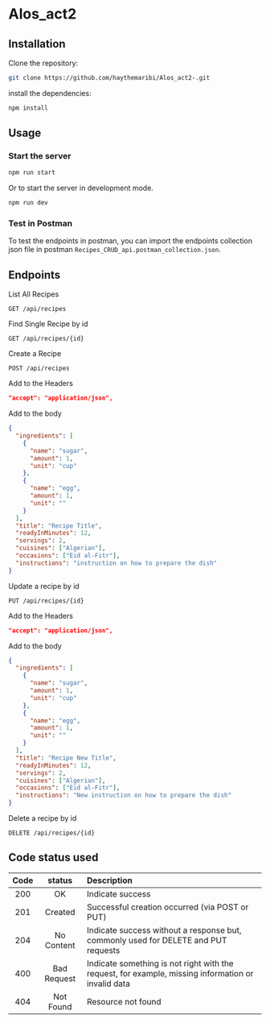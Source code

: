 # Alos_act2

## Installation

Clone the repository:

```bash
git clone https://github.com/haythemaribi/Alos_act2-.git
```

install the dependencies:

```bash
npm install
```

## Usage

### Start the server

```bash
npm run start
```

Or to start the server in development mode.

```bash
npm run dev
```

### Test in Postman

To test the endpoints in postman, you can import the endpoints collection json file in postman `Recipes_CRUD_api.postman_collection.json`.

## Endpoints

List All Recipes

```http
GET /api/recipes
```

Find Single Recipe by id

```http
GET /api/recipes/{id}
```

Create a Recipe

```http
POST /api/recipes
```

Add to the Headers

```json
"accept": "application/json",
```

Add to the body

```json
{
  "ingredients": [
    {
      "name": "sugar",
      "amount": 1,
      "unit": "cup"
    },
    {
      "name": "egg",
      "amount": 1,
      "unit": ""
    }
  ],
  "title": "Recipe Title",
  "readyInMinutes": 12,
  "servings": 2,
  "cuisines": ["Algerian"],
  "occasions": ["Eid al-Fitr"],
  "instructions": "instruction on how to prepare the dish"
}
```

Update a recipe by id

```http
PUT /api/recipes/{id}
```

Add to the Headers

```json
"accept": "application/json",
```

Add to the body

```json
{
  "ingredients": [
    {
      "name": "sugar",
      "amount": 1,
      "unit": "cup"
    },
    {
      "name": "egg",
      "amount": 1,
      "unit": ""
    }
  ],
  "title": "Recipe New Title",
  "readyInMinutes": 12,
  "servings": 2,
  "cuisines": ["Algerian"],
  "occasions": ["Eid al-Fitr"],
  "instructions": "New instruction on how to prepare the dish"
}
```

Delete a recipe by id

```http
DELETE /api/recipes/{id}
```

## Code status used

| Code |   status    | Description                                                                                        |
| :--: | :---------: | :------------------------------------------------------------------------------------------------- |
| 200  |     OK      | Indicate success                                                                                   |
| 201  |   Created   | Successful creation occurred (via POST or PUT)                                                     |
| 204  | No Content  | Indicate success without a response but, commonly used for DELETE and PUT requests                 |
| 400  | Bad Request | Indicate something is not right with the request, for example, missing information or invalid data |
| 404  |  Not Found  | Resource not found                                                                                 |
